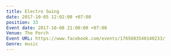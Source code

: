 ```yaml
---
title: Electro Swing
date: 2017-10-05 12:02:00 +07:00
position: 33
Event date: 2017-10-08 21:00:00 +07:00
Venue: The Porch
Event URL: https://www.facebook.com/events/1765683540140233/
Genre: music
---
```


